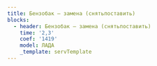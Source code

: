 ```yaml
---
title: Бензобак – замена (снятьпоставить)
blocks:
  - header: Бензобак – замена (снятьпоставить)
    time: '2,3'
    coef: '1419'
    model: ЛАДА
    _template: servTemplate
---
```

        